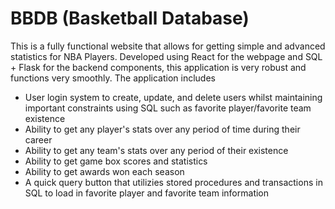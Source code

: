 # BBDB (Basketball Database)
This is a fully functional website that allows for getting simple and advanced statistics for NBA Players. Developed using React for the webpage and SQL + Flask for the backend components, this application is very robust and functions very smoothly. The application includes
- User login system to create, update, and delete users whilst maintaining important constraints using SQL such as favorite player/favorite team existence
- Ability to get any player's stats over any period of time during their career
- Ability to get any team's stats over any period of their existence
- Ability to get game box scores and statistics
- Ability to get awards won each season
- A quick query button that utilizies stored procedures and transactions in SQL to load in favorite player and favorite team information
